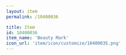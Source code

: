```yaml
---
layout: item
permalink: /10400036

title: Item
id: 10400036
item_name: 'Beauty Mark'
icon_url: 'item/icon/customize/10400035.png'
---
```

